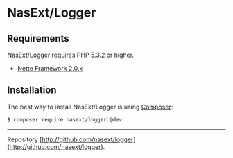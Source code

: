 NasExt/Logger
===========================


Requirements
------------

NasExt/Logger requires PHP 5.3.2 or higher.

- [Nette Framework 2.0.x](https://github.com/nette/nette)


Installation
------------

The best way to install NasExt/Logger is using  [Composer](http://getcomposer.org/):

```sh
$ composer require nasext/logger:@dev
```


-----

Repository [http://github.com/nasext/logger](http://github.com/nasext/logger).
